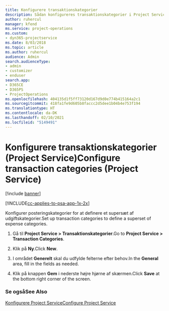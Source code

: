 ```yaml
---
title: Konfigurere transaktionskategorier
description: Sådan konfigureres transaktionskategorier i Project Service
author: ruhercul
manager: kfend
ms.service: project-operations
ms.custom:
- dyn365-projectservice
ms.date: 8/03/2018
ms.topic: article
ms.author: ruhercul
audience: Admin
search.audienceType:
- admin
- customizer
- enduser
search.app:
- D365CE
- D365PS
- ProjectOperations
ms.openlocfilehash: 404135d1f5ff73120d167d9d0e774b415164a2c1
ms.sourcegitcommit: 418fa1fe9d605b8faccc2d5dee1b04b4e753f194
ms.translationtype: HT
ms.contentlocale: da-DK
ms.lasthandoff: 02/10/2021
ms.locfileid: "5149491"
---
```

# <a name="configure-transaction-categories-project-service"></a><span data-ttu-id="30970-103">Konfigurere transaktionskategorier (Project Service)</span><span class="sxs-lookup"><span data-stu-id="30970-103">Configure transaction categories (Project Service)</span></span>

[!include [banner](../includes/psa-now-project-operations.md)]

[!INCLUDE[cc-applies-to-psa-app-1x-2x](../includes/cc-applies-to-psa-app-1x-2x.md)]

<span data-ttu-id="30970-104">Konfigurer posteringskategorier for at definere et supersæt af udgiftskategorier.</span><span class="sxs-lookup"><span data-stu-id="30970-104">Set up transaction categories to define a superset of expense categories.</span></span>  
  
1.  <span data-ttu-id="30970-105">Gå til **Project Service > Transaktionskategorier**.</span><span class="sxs-lookup"><span data-stu-id="30970-105">Go to **Project Service > Transaction Categories**.</span></span>  
  
2.  <span data-ttu-id="30970-106">Klik på **Ny**.</span><span class="sxs-lookup"><span data-stu-id="30970-106">Click **New**.</span></span>  
  
3.  <span data-ttu-id="30970-107">I området **Generelt** skal du udfylde felterne efter behov.</span><span class="sxs-lookup"><span data-stu-id="30970-107">In the **General** area, fill in the fields as needed.</span></span>  
  
4.  <span data-ttu-id="30970-108">Klik på knappen **Gem** i nederste højre hjørne af skærmen.</span><span class="sxs-lookup"><span data-stu-id="30970-108">Click **Save** at the bottom right corner of the screen.</span></span>  
  
### <a name="see-also"></a><span data-ttu-id="30970-109">Se også</span><span class="sxs-lookup"><span data-stu-id="30970-109">See Also</span></span>  
 [<span data-ttu-id="30970-110">Konfigurere Project Service</span><span class="sxs-lookup"><span data-stu-id="30970-110">Configure Project Service</span></span>](../psa/configure.md)
